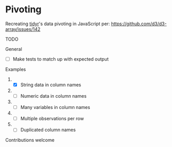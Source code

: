 Pivoting
===

Recreating [tidyr](https://tidyr.tidyverse.org/articles/pivot.html)'s data pivoting in JavaScript per: https://github.com/d3/d3-array/issues/142

TODO

General

- [ ] Make tests to match up with expected output

Examples 

1. - [x] String data in column names
2. - [ ] Numeric data in column names
3. - [ ] Many variables in column names
4. - [ ] Multiple observations per row
5. - [ ] Duplicated column names

Contributions welcome
